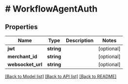 # # WorkflowAgentAuth

## Properties

Name | Type | Description | Notes
------------ | ------------- | ------------- | -------------
**jwt** | **string** |  | [optional]
**merchant_id** | **string** |  | [optional]
**websocket_url** | **string** |  | [optional]

[[Back to Model list]](../../README.md#models) [[Back to API list]](../../README.md#endpoints) [[Back to README]](../../README.md)
